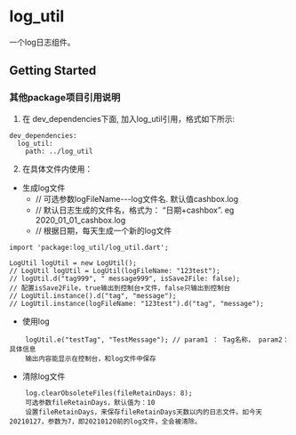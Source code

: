 # log_util

一个log日志组件。
## Getting Started

### 其他package项目引用说明
1. 在 dev_dependencies下面, 加入log_util引用，格式如下所示:
```
dev_dependencies:
  log_util:
    path: ../log_util
```
2. 在具体文件内使用：
-   生成log文件
    -   // 可选参数logFileName---log文件名.      默认值cashbox.log
    -   // 默认日志生成的文件名，格式为： “日期+cashbox”. eg 2020_01_01_cashbox.log
    -   // 根据日期，每天生成一个新的log文件
```
import 'package:log_util/log_util.dart';

LogUtil logUtil = new LogUtil();
// LogUtil logUtil = LogUtil(logFileName: "123test");
// logUtil.d("tag999", " message999", isSave2File: false);
// 配置isSave2File，true输出到控制台+文件，false只输出到控制台
// LogUtil.instance().d("tag", "message");
// LogUtil.instance(logFileName: "123test").d("tag", "message");

```

-   使用log
```
    logUtil.e("testTag", "TestMessage"); // param1 ： Tag名称， param2： 具体信息
    输出内容能显示在控制台，和log文件中保存
```

-   清除log文件
```
    log.clearObsoleteFiles(fileRetainDays: 8);
    可选参数fileRetainDays，默认值为：10
    设置fileRetainDays，来保存fileRetainDays天数以内的日志文件。如今天20210127，参数为7，即20210120前的log文件，全会被清除。
```
